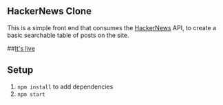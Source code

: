 ## HackerNews Clone

This is a simple front end that consumes the [HackerNews](https://github.com/HackerNews/API) API, to create a basic searchable table of posts on the site.

##[It's live](https://enigmatic-cliffs-15575.herokuapp.com/)

## Setup
1) `npm install` to add dependencies
2) `npm start` 